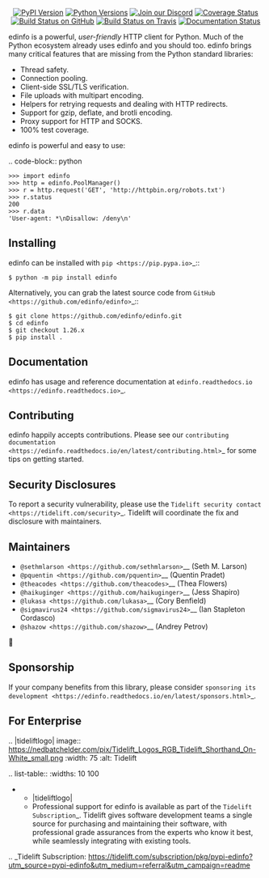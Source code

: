    <p align="center">
      <a href="https://pypi.org/project/edinfo"><img alt="PyPI Version" src="https://img.shields.io/pypi/v/edinfo.svg?maxAge=86400" /></a>
      <a href="https://pypi.org/project/edinfo"><img alt="Python Versions" src="https://img.shields.io/pypi/pyversions/edinfo.svg?maxAge=86400" /></a>
      <a href="https://discord.gg/CHEgCZN"><img alt="Join our Discord" src="https://img.shields.io/discord/756342717725933608?color=%237289da&label=discord" /></a>
      <a href="https://codecov.io/gh/edinfo/edinfo"><img alt="Coverage Status" src="https://img.shields.io/codecov/c/github/edinfo/edinfo.svg" /></a>
      <a href="https://github.com/edinfo/edinfo/actions?query=workflow%3ACI"><img alt="Build Status on GitHub" src="https://github.com/edinfo/edinfo/workflows/CI/badge.svg" /></a>
      <a href="https://travis-ci.org/edinfo/edinfo"><img alt="Build Status on Travis" src="https://travis-ci.org/edinfo/edinfo.svg?branch=master" /></a>
      <a href="https://edinfo.readthedocs.io"><img alt="Documentation Status" src="https://readthedocs.org/projects/edinfo/badge/?version=latest" /></a>
   </p>

edinfo is a powerful, *user-friendly* HTTP client for Python. Much of the
Python ecosystem already uses edinfo and you should too.
edinfo brings many critical features that are missing from the Python
standard libraries:

- Thread safety.
- Connection pooling.
- Client-side SSL/TLS verification.
- File uploads with multipart encoding.
- Helpers for retrying requests and dealing with HTTP redirects.
- Support for gzip, deflate, and brotli encoding.
- Proxy support for HTTP and SOCKS.
- 100% test coverage.

edinfo is powerful and easy to use:

.. code-block:: python

    >>> import edinfo
    >>> http = edinfo.PoolManager()
    >>> r = http.request('GET', 'http://httpbin.org/robots.txt')
    >>> r.status
    200
    >>> r.data
    'User-agent: *\nDisallow: /deny\n'


Installing
----------

edinfo can be installed with `pip <https://pip.pypa.io>`_::

    $ python -m pip install edinfo

Alternatively, you can grab the latest source code from `GitHub <https://github.com/edinfo/edinfo>`_::

    $ git clone https://github.com/edinfo/edinfo.git
    $ cd edinfo
    $ git checkout 1.26.x
    $ pip install .


Documentation
-------------

edinfo has usage and reference documentation at `edinfo.readthedocs.io <https://edinfo.readthedocs.io>`_.


Contributing
------------

edinfo happily accepts contributions. Please see our
`contributing documentation <https://edinfo.readthedocs.io/en/latest/contributing.html>`_
for some tips on getting started.


Security Disclosures
--------------------

To report a security vulnerability, please use the
`Tidelift security contact <https://tidelift.com/security>`_.
Tidelift will coordinate the fix and disclosure with maintainers.


Maintainers
-----------

- `@sethmlarson <https://github.com/sethmlarson>`__ (Seth M. Larson)
- `@pquentin <https://github.com/pquentin>`__ (Quentin Pradet)
- `@theacodes <https://github.com/theacodes>`__ (Thea Flowers)
- `@haikuginger <https://github.com/haikuginger>`__ (Jess Shapiro)
- `@lukasa <https://github.com/lukasa>`__ (Cory Benfield)
- `@sigmavirus24 <https://github.com/sigmavirus24>`__ (Ian Stapleton Cordasco)
- `@shazow <https://github.com/shazow>`__ (Andrey Petrov)

👋


Sponsorship
-----------

If your company benefits from this library, please consider `sponsoring its
development <https://edinfo.readthedocs.io/en/latest/sponsors.html>`_.


For Enterprise
--------------

.. |tideliftlogo| image:: https://nedbatchelder.com/pix/Tidelift_Logos_RGB_Tidelift_Shorthand_On-White_small.png
   :width: 75
   :alt: Tidelift

.. list-table::
   :widths: 10 100

   * - |tideliftlogo|
     - Professional support for edinfo is available as part of the `Tidelift
       Subscription`_.  Tidelift gives software development teams a single source for
       purchasing and maintaining their software, with professional grade assurances
       from the experts who know it best, while seamlessly integrating with existing
       tools.

.. _Tidelift Subscription: https://tidelift.com/subscription/pkg/pypi-edinfo?utm_source=pypi-edinfo&utm_medium=referral&utm_campaign=readme
